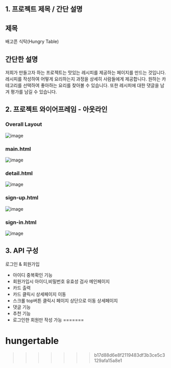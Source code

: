 
## 1. 프로젝트 제목 / 간단 설명

## 제목
배고픈 식탁(Hungry Table)

## 간단한 설명
저희가 만들고자 하는 프로젝트는 맛있는 레시피를 제공하는 페이지를 만드는 것입니다.
레시피를 작성하여 어떻게 요리하는지 과정을 상세히 사람들에게 제공합니다.
원하는 카테고리를 선택하여 좋아하는 요리를 찾아볼 수 있습니다.
또한 레시피에 대한 댓글을 남겨 평가를 남길 수 있습니다.

## 2. 프로젝트 와이어프레임 - 아웃라인

### Overall Layout
![image](https://github.com/dh7hong/hunger-table/assets/41843325/1e3ac022-c80f-42b9-a72b-95b7cea50832)


### main.html
![image](https://github.com/dh7hong/hunger-table/assets/41843325/2bd5298c-2896-49b6-9e70-1064efb7b03c)

### detail.html
![image](https://github.com/dh7hong/hunger-table/assets/41843325/daaab7fa-1caa-4b52-a6c2-74234aa5bf33)

### sign-up.html
![image](https://github.com/dh7hong/hunger-table/assets/41843325/e68995de-616d-484d-ae81-6a41659dee4a)

### sign-in.html
![image](https://github.com/dh7hong/hunger-table/assets/41843325/a260240a-5bf1-4aca-b993-16397236110c)


## 3. API 구성

로그인 & 회원가입
- 아이디 중복확인 기능
- 회원가입시 아이디,비밀번호 유효성 검사
메인페이지
- 카드 출력
- 카드 클릭시 상세페이지 이동
- 스크롤 top버튼 클릭시 페이지 상단으로 이동
상세페이지
- 댓글 기능
- 추천 기능
- 로그인한 회원만 작성 가능
=======
# hungertable
>>>>>>> b17d88d6e8f2119483df3b3ce5c3129afa15a8e1

